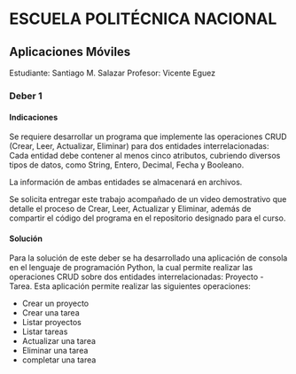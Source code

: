 # ESCUELA POLITÉCNICA NACIONAL
## Aplicaciones Móviles
Estudiante: Santiago M. Salazar
Profesor: Vicente Eguez

### Deber 1

#### Indicaciones
Se requiere desarrollar un programa que implemente las operaciones CRUD (Crear, Leer, Actualizar, Eliminar) para dos entidades interrelacionadas:  Cada entidad debe contener al menos cinco atributos, cubriendo diversos tipos de datos, como String, Entero, Decimal, Fecha y Booleano.

La información de ambas entidades se almacenará en archivos.

Se solicita entregar este trabajo acompañado de un video demostrativo que detalle el proceso de Crear, Leer, Actualizar y Eliminar, además de compartir el código del programa en el repositorio designado para el curso.


#### Solución
Para la solución de este deber se ha desarrollado una aplicación de consola en el lenguaje de programación Python, la cual permite realizar las operaciones CRUD sobre dos entidades interrelacionadas: Proyecto - Tarea.
Esta aplicación permite realizar las siguientes operaciones:
- Crear un proyecto
- Crear una tarea
- Listar proyectos
- Listar tareas
- Actualizar una tarea
- Eliminar una tarea
- completar una tarea
